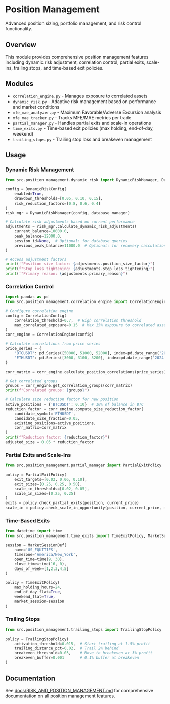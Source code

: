 # Position Management

Advanced position sizing, portfolio management, and risk control functionality.

## Overview

This module provides comprehensive position management features including dynamic risk adjustment, correlation control, partial exits, scale-ins, trailing stops, and time-based exit policies.

## Modules

- `correlation_engine.py` - Manages exposure to correlated assets
- `dynamic_risk.py` - Adaptive risk management based on performance and market conditions
- `mfe_mae_analyzer.py` - Maximum Favorable/Adverse Excursion analysis
- `mfe_mae_tracker.py` - Tracks MFE/MAE metrics per trade
- `partial_manager.py` - Handles partial exits and scale-in operations
- `time_exits.py` - Time-based exit policies (max holding, end-of-day, weekend)
- `trailing_stops.py` - Trailing stop loss and breakeven management

## Usage

### Dynamic Risk Management
```python
from src.position_management.dynamic_risk import DynamicRiskManager, DynamicRiskConfig

config = DynamicRiskConfig(
    enabled=True,
    drawdown_thresholds=[0.05, 0.10, 0.15],
    risk_reduction_factors=[0.8, 0.6, 0.4]
)
risk_mgr = DynamicRiskManager(config, database_manager)

# Calculate risk adjustments based on current performance
adjustments = risk_mgr.calculate_dynamic_risk_adjustments(
    current_balance=10000.0,
    peak_balance=12000.0,
    session_id=None,  # Optional: for database queries
    previous_peak_balance=11000.0  # Optional: for recovery calculation
)

# Access adjustment factors
print(f"Position size factor: {adjustments.position_size_factor}")
print(f"Stop loss tightening: {adjustments.stop_loss_tightening}")
print(f"Primary reason: {adjustments.primary_reason}")
```

### Correlation Control
```python
import pandas as pd
from src.position_management.correlation_engine import CorrelationEngine, CorrelationConfig

# Configure correlation engine
config = CorrelationConfig(
    correlation_threshold=0.7,  # High correlation threshold
    max_correlated_exposure=0.15  # Max 15% exposure to correlated assets
)
corr_engine = CorrelationEngine(config)

# Calculate correlations from price series
price_series = {
    'BTCUSDT': pd.Series([50000, 51000, 52000], index=pd.date_range('2024-01-01', periods=3)),
    'ETHUSDT': pd.Series([3000, 3100, 3200], index=pd.date_range('2024-01-01', periods=3))
}

corr_matrix = corr_engine.calculate_position_correlations(price_series)

# Get correlated groups
groups = corr_engine.get_correlation_groups(corr_matrix)
print(f"Correlated groups: {groups}")

# Calculate size reduction factor for new position
active_positions = {'BTCUSDT': 0.10}  # 10% of balance in BTC
reduction_factor = corr_engine.compute_size_reduction_factor(
    candidate_symbol='ETHUSDT',
    candidate_size_fraction=0.05,
    existing_positions=active_positions,
    corr_matrix=corr_matrix
)
print(f"Reduction factor: {reduction_factor}")
adjusted_size = 0.05 * reduction_factor
```

### Partial Exits and Scale-Ins
```python
from src.position_management.partial_manager import PartialExitPolicy

policy = PartialExitPolicy(
    exit_targets=[0.03, 0.06, 0.10],
    exit_sizes=[0.25, 0.25, 0.50],
    scale_in_thresholds=[0.02, 0.05],
    scale_in_sizes=[0.25, 0.25]
)
exits = policy.check_partial_exits(position, current_price)
scale_in = policy.check_scale_in_opportunity(position, current_price, market_data)
```

### Time-Based Exits
```python
from datetime import time
from src.position_management.time_exits import TimeExitPolicy, MarketSessionDef, TimeRestrictions

session = MarketSessionDef(
    name='US_EQUITIES',
    timezone='America/New_York',
    open_time=time(9, 30),
    close_time=time(16, 0),
    days_of_week=[1,2,3,4,5]
)

policy = TimeExitPolicy(
    max_holding_hours=24,
    end_of_day_flat=True,
    weekend_flat=True,
    market_session=session
)
```

### Trailing Stops
```python
from src.position_management.trailing_stops import TrailingStopPolicy

policy = TrailingStopPolicy(
    activation_threshold=0.015,  # Start trailing at 1.5% profit
    trailing_distance_pct=0.02,  # Trail 2% behind
    breakeven_threshold=0.03,    # Move to breakeven at 3% profit
    breakeven_buffer=0.001       # 0.1% buffer at breakeven
)
```

## Documentation

See [docs/RISK_AND_POSITION_MANAGEMENT.md](../../docs/RISK_AND_POSITION_MANAGEMENT.md) for comprehensive documentation on all position management features.